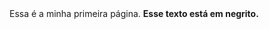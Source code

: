 <html>
  
<head>
  
<title>T&iacute;tulo da p&aacute;gina</title>
</head>
<body>
Essa &eacute; a minha primeira p&aacute;gina. <b>Esse texto est&aacute; em
negrito.</b>
</body>
</html>
